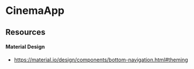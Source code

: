 # CinemaApp

## Resources
#### Material Design
- https://material.io/design/components/bottom-navigation.html#theming

